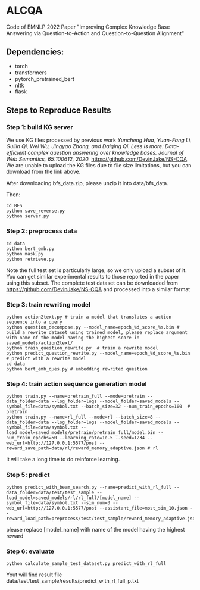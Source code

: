 # ALCQA
Code of EMNLP 2022 Paper "Improving Complex Knowledge Base Answering via Question-to-Action and Question-to-Question Alignment"

## Dependencies:
- torch
- transformers
- pytorch_pretrained_bert
- nltk
- flask

## Steps to Reproduce Results

### Step 1: build KG server

We use KG files processed by previous work *Yuncheng Hua, Yuan-Fang Li, Guilin Qi, Wei Wu, Jingyao Zhang, and Daiqing Qi. Less is more: Data-efficient complex question answering over knowledge bases. Journal of Web Semantics, 65:100612, 2020.* https://github.com/DevinJake/NS-CQA. 
We are unable to upload the KG files due to file size limitations, but you can download from the link above.

After downloading bfs_data.zip, please unzip it into data/bfs_data.

Then:
```
cd BFS
python save_reverse.py 
python server.py
```

### Step 2: preprocess data
```
cd data
python bert_emb.py
python mask.py
python retrieve.py
```
Note the full test set is particularly large, so we only upload a subset of it. You can get similar experimental results to those reported in the paper using this subset. The complete test dataset can be downloaded from https://github.com/DevinJake/NS-CQA and processed into a similar format

### Step 3: train rewriting model
``` 
python action2text.py # train a model that translates a action sequence into a query
python question_decompose.py --model_name=epoch_%d_score_%s.bin # build a rewrite dataset using trained model, please replace argument with name of the model having the highest score in saved_models/action2text/
python train_question_rewrite.py  # train a rewrite model
python predict_question_rewrite.py --model_name=epoch_%d_score_%s.bin # predict with a rewrite model
cd data
python bert_emb_ques.py # embedding rewrited question
```

### Step 4: train action sequence generation model
```
python train.py --name=pretrain_full --mode=pretrain --data_folder=data --log_folder=logs --model_folder=saved_models --symbol_file=data/symbol.txt --batch_size=32 --num_train_epochs=100  # pretrain
python train.py --name=rl_full --mode=rl --batch_size=8 --data_folder=data --log_folder=logs --model_folder=saved_models --symbol_file=data/symbol.txt --load_model=saved_models/pretrain/pretrain_full/model.bin --num_train_epochs=50 --learning_rate=1e-5 --seed=1234 --web_url=http://127.0.0.1:5577/post --reward_save_path=data/rl/reward_memory_adaptive.json # rl
```
It will take a long time to do reinforce learning.

### Step 5: predict
```
python predict_with_beam_search.py --name=predict_with_rl_full --data_folder=data/test/test_sample --load_model=saved_models/rl/rl_full/[model_name] --symbol_file=data/symbol.txt --sim_num=3 --web_url=http://127.0.0.1:5577/post --assistant_file=most_sim_10.json --reward_load_path=preprocess/test/test_sample/reward_memory_adaptive.json
```
please replace [model_name] with name of the model having the highest reward

### Step 6: evaluate
```
python calculate_sample_test_dataset.py predict_with_rl_full
```
Yout will find result file  data/test/test_sample/results/predict_with_rl_full_p.txt 
